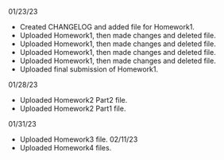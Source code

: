 01/23/23
- Created CHANGELOG and added file for Homework1.
- Uploaded Homework1, then made changes and deleted file. 
- Uploaded Homework1, then made changes and deleted file. 
- Uploaded Homework1, then made changes and deleted file. 
- Uploaded Homework1, then made changes and deleted file. 
- Uploaded final submission of Homework1. 

01/28/23
- Uploaded Homework2 Part2 file. 
- Uploaded Homework2 Part1 file. 

01/31/23
- Uploaded Homework3 file. 
02/11/23
- Uploaded Homework4 files. 

